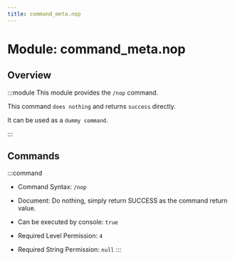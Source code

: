 ```yaml
---
title: command_meta.nop
---
```



# Module: command_meta.nop

## Overview
:::module
  This module provides the `/nop` command.
  
  This command `does nothing` and returns `success` directly.
  
  It can be used as a `dummy command`.


:::
## Commands
:::command
- Command Syntax: `/nop`
- Document:   Do nothing, simply return SUCCESS as the command return value.


- Can be executed by console: `true`
- Required Level Permission: `4`
- Required String Permission: `null`
:::
